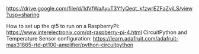 https://drive.google.com/file/d/1dVfWaAyuT3YfyQeqt_kfzwrEZFaZviLS/view?usp=sharing

How to set up the qt5 to run on a RaspberryPi:
https://www.interelectronix.com/qt-raspberry-pi-4.html
CircuitPython and Temperature Sensor configuration:
https://learn.adafruit.com/adafruit-max31865-rtd-pt100-amplifier/python-circuitpython
